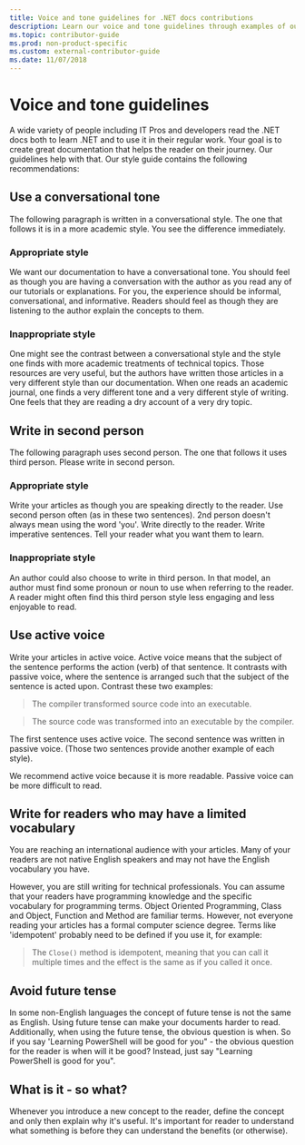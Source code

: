 ```yaml
---
title: Voice and tone guidelines for .NET docs contributions
description: Learn our voice and tone guidelines through examples of our styles compared to examples that don't follow our guidelines.
ms.topic: contributor-guide
ms.prod: non-product-specific
ms.custom: external-contributor-guide
ms.date: 11/07/2018
---
```

# Voice and tone guidelines

A wide variety of people including IT Pros and developers read the .NET docs both to learn .NET and to use it in their regular work. Your goal is to create great documentation that helps the reader on their journey. Our guidelines help with that. Our style guide contains the following recommendations:

## Use a conversational tone

The following paragraph is written in a conversational style. The one that follows it is in a more academic style. You see the difference immediately.

### Appropriate style

We want our documentation to have a conversational tone. You should feel as though you are having a conversation with the author as you read any of our tutorials or explanations. For you, the experience should be informal, conversational, and informative. Readers should feel as though they are listening to the author explain the concepts to them.

### Inappropriate style

One might see the contrast between a conversational style and the style one finds with more academic treatments of technical topics. Those resources are very useful, but the authors have written those articles in a very different style than our documentation. When one reads an academic journal, one finds a very different tone and a very different style of writing. One feels that they are reading a dry account of a very dry topic.  

## Write in second person

The following paragraph uses second person. The one that follows it uses third person. Please write in second person.

### Appropriate style

Write your articles as though you are speaking directly to the reader. Use second person often (as in these two sentences). 2nd person doesn't always mean using the word 'you'. Write directly to the reader. Write imperative sentences. Tell your reader what you want them to learn.

### Inappropriate style

An author could also choose to write in third person. In that model, an author must find some pronoun or noun to use when referring to the reader. A reader might often find this third person style less engaging and less enjoyable to read.

## Use active voice

Write your articles in active voice. Active voice means that the subject of the sentence performs the action (verb) of that sentence. It contrasts with passive voice, where the sentence is arranged
such that the subject of the sentence is acted upon. Contrast these two examples:

>The compiler transformed source code into an executable.

>The source code was transformed into an executable by the compiler.

The first sentence uses active voice. The second sentence was written in passive voice. (Those two sentences provide another example of each style).

We recommend active voice because it is more readable. Passive voice can be more difficult to read.

## Write for readers who may have a limited vocabulary

You are reaching an international audience with your articles. Many of your readers are not native English speakers and may not have the English vocabulary you have.

However, you are still writing for technical professionals. You can assume that your readers have programming knowledge and the specific vocabulary for programming terms. Object Oriented Programming, Class and Object, Function and Method are familiar terms. However, not everyone reading your articles has a formal computer science degree. Terms like 'idempotent' probably need to be defined if you use it, for example:

> The `Close()` method is idempotent, meaning that you can call it multiple times and the effect is the same as if you called it once.

## Avoid future tense

In some non-English languages the concept of future tense is not the same as English. Using future tense can make your documents harder to read. Additionally, when using the future tense, the obvious question is when. So if you say 'Learning PowerShell will be good for you" - the obvious question for the reader is when will it be good? Instead, just say "Learning PowerShell is good for you".

## What is it - so what?

Whenever you introduce a new concept to the reader, define the concept and only then explain why it's useful. It's important for reader to understand what something is before they can understand the benefits (or otherwise).
